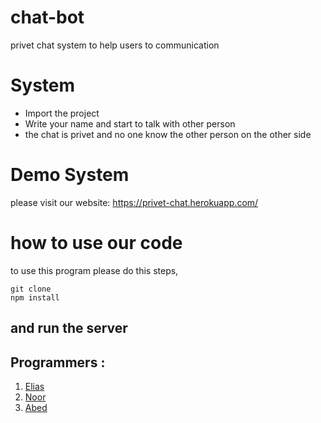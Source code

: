 # chat-bot
privet chat system to help users to communication 

# System
- Import the project
- Write your name and start to talk with other person
- the chat is privet and no one know the other person on the other side

# Demo System
please visit our website: https://privet-chat.herokuapp.com/

# how to use our code
to use this program please do this steps,

    git clone 
    npm install

## and run the server 

## Programmers :
1. [Elias](https://github.com/EliasSalom)
2. [Noor](https://github.com/noor-sawaed)
3. [Abed](https://github.com/abedwatted)



